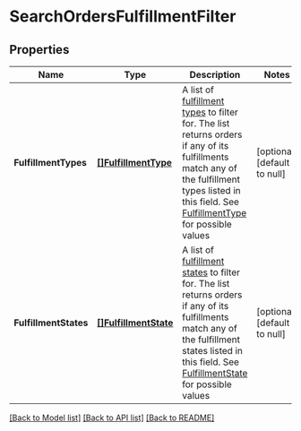 # SearchOrdersFulfillmentFilter

## Properties
Name | Type | Description | Notes
------------ | ------------- | ------------- | -------------
**FulfillmentTypes** | [**[]FulfillmentType**](FulfillmentType.md) | A list of [fulfillment types](entity:FulfillmentType) to filter for. The list returns orders if any of its fulfillments match any of the fulfillment types listed in this field. See [FulfillmentType](#type-fulfillmenttype) for possible values | [optional] [default to null]
**FulfillmentStates** | [**[]FulfillmentState**](FulfillmentState.md) | A list of [fulfillment states](entity:FulfillmentState) to filter for. The list returns orders if any of its fulfillments match any of the fulfillment states listed in this field. See [FulfillmentState](#type-fulfillmentstate) for possible values | [optional] [default to null]

[[Back to Model list]](../README.md#documentation-for-models) [[Back to API list]](../README.md#documentation-for-api-endpoints) [[Back to README]](../README.md)

